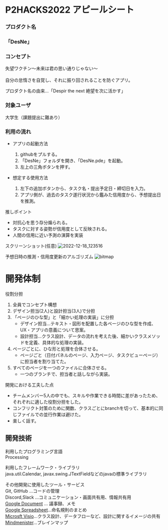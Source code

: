 # P2HACKS2022 アピールシート 

### プロダクト名  
### 「DesNe」 

### コンセプト  
失望ワクチン～未来は君の思い通りじゃない～<br><br>
自分の怠惰さを自覚し、それに振り回されることを防ぐアプリ。

プロダクト名の由来...「Despir the next 絶望を次に活かす」<br>

### 対象ユーザ  
大学生（課題提出に難あり）  

### 利用の流れ  
- アプリの起動方法<br>
  1. githubをプルする。
  2. 「DesNe」フォルダを開き、「DesNe.pde」を起動。
  3. 左上の三角ボタンを押す。
  
- 想定する使用方法<br>
  1. 左下の追加ボタンから、タスク名・提出予定日・締切日を入力。
  2. アプリ側が、過去のタスク遂行状況から鑑みた信用度から、予想提出日を推測。

推しポイント  
- 対抗心を思う存分煽られる。
- タスクに対する姿勢が信用度として反映される。
- 人間の信用に近い予測の演算を実装

スクリーンショット(任意)
![2022-12-18_123516](https://user-images.githubusercontent.com/111856739/208280172-7d09590f-3d81-45fa-b869-8778a00533dc.png)

予想日時の推測・信用度更新のアルゴリズム
![bitmap](https://user-images.githubusercontent.com/111856739/208280536-e829f74a-3b5d-4b75-8849-35ae86fdaf29.png)

# 開発体制  

役割分担  
1. 全員でコンセプト構想
2. デザイン担当(2人)と設計担当(3人)で分担
3. 「ページのひな型」と「細かい処理の実装」に分担
   - デザイン担当...テキスト・図形を配置した各ページのひな型を作成、UX・アプリの意義について思案。
   - 設計担当...クラス設計、データの流れを考えた後、細かいクラスメソッドを定義、具体的な処理の実装。
4. ページごとに、ひな形と処理を合体させる。
   - ページごと（日付パネルのページ、入力ページ、タスクビューページ）に担当者を割り当てた。
5. すべてのページを一つのファイルに合体させる。
   - 一つのブランチで、担当者と話しながら実装。

開発における工夫した点  
- チームメンバー5人の中でも、スキルや作業できる時間に差があったため、それぞれに適した役割分担をした。
- コンフリクト対策のために関数、クラスごとにbranchを切って、基本的に同じファイルでの並行作業は避けた。
- 楽しく話す。

## 開発技術 

利用したプログラミング言語  
Processing

利用したフレームワーク・ライブラリ  
java.util.Calendar, javax.swing.JTextFieldなどのjavaの標準ライブラリ 

その他開発に使用したツール・サービス     
Git, GitHub ...コードの管理       
Discord,Slack ...コミュニケーション・画面共有用、情報共有用    
[Google Document](https://docs.google.com/document/d/1Ll4U0mxkzDm44R0HWg6R59Jcdg0Sg6zQNLpnZ3C2T2I/edit) ... 議事録、メモ     
[Google Spreadsheet](https://docs.google.com/spreadsheets/u/1/d/1XvWlb0A8xvIKXqqu6l4qAiA607tx2S2xZXSqNtNDWe0/edit?usp=sharing)...命名規則のまとめ      
[Microsft Visio](https://hakodate-my.sharepoint.com/:u:/g/personal/b1022230_fun_ac_jp/EU1-w_ULLQJCvUEidD92CT0BivcnRIeki8GWiCGOH1H0Bw?e=xioLZF)...クラス設計、データフローなど、設計に関するイメージの共有      
[Mindmenister](https://mm.tt/map/2526727627?t=1lYXHJufrV)...ブレインマップ     


